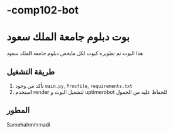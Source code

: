 # -comp102-bot
# بوت دبلوم جامعة الملك سعود 

هذا البوت تم تطويره كبوت لكل مايخص دبلوم جامعة الملك سعود

## طريقة التشغيل

1. تأكد من وجود `main.py`, `Procfile`, `requirements.txt`
2. استخدم render لتشغيل البوت و uptimerobot للحفاظ عليه من الخمول 

## المطور

Samehahmmmadi

